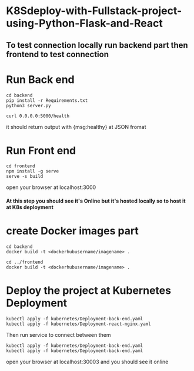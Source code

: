 # K8Sdeploy-with-Fullstack-project-using-Python-Flask-and-React

## To test connection locally run backend part then frontend to test connection

# Run Back end 
```
cd backend
pip install -r Requirements.txt
python3 server.py
```
```
curl 0.0.0.0:5000/health
```
it should return output with {msg:healthy} at JSON fromat
# Run Front end 
```
cd frontend
npm install -g serve
serve -s build
```
open your browser at localhost:3000

#### At this step you should see it's Online but it's hosted locally so to host it at K8s deployment 

# create Docker images part
```
cd backend
docker build -t <dockerhubusername/imagename> .

cd ../frontend
docker build -t <dockerhubusername/imagename> .

```
# Deploy the project at Kubernetes Deployment
```
kubectl apply -f kubernetes/Deployment-back-end.yaml
kubectl apply -f kubernetes/Deployment-react-nginx.yaml
```
Then run service to connect between them
```
kubectl apply -f kubernetes/Deployment-back-end.yaml
kubectl apply -f kubernetes/Deployment-back-end.yaml
```
open your browser at localhost:30003 and you should see it online


